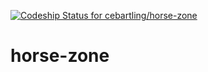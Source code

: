 [![Codeship Status for cebartling/horse-zone](https://codeship.com/projects/e81891d0-5e20-0132-a9d4-72d241f098bc/status)](https://codeship.com/projects/51271)

horse-zone
==========

